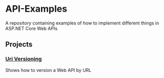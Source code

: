# API-Examples
A repository containing examples of how to implement different things in ASP.NET Core Web APIs

## Projects
### [Uri Versioning](Uri%20Versioning/README.md)
Shows how to version a Web API by URL

